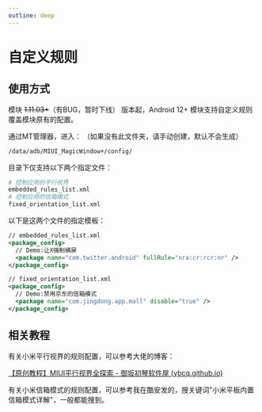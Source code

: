 ```yaml
---
outline: deep
---
```


# 自定义规则

## 使用方式

模块 ~~1.11.03+~~（有BUG，暂时下线） 版本起，Android 12+ 模块支持自定义规则覆盖模块原有的配置。

通过MT管理器，进入：
（如果没有此文件夹，请手动创建，默认不会生成）

```bash
/data/adb/MIUI_MagicWindow+/config/
```

目录下仅支持以下两个指定文件：
```bash
# 控制应用的平行视界
embedded_rules_list.xml
# 控制应用的信箱模式
fixed_orientation_list.xml
```

以下是这两个文件的指定模板：

```xml
// embedded_rules_list.xml
<package_config>
  // Demo:让X强制横屏
  <package name="com.twitter.android" fullRule="nra:cr:rcr:nr" />
</package_config>
```


```xml
// fixed_orientation_list.xml
<package_config>
  // Demo:禁用京东的信箱模式
  <package name="com.jingdong.app.mall" disable="true" />
</package_config>
```


## 相关教程

有关小米平行视界的规则配置，可以参考大佬的博客：

[【原创教程】MIUI平行视界全探索 - 御坂初琴软件屋 (ybcq.github.io)](https://ybcq.github.io/2023/02/12/【原创教程】MIUI平行视界全探索/)



有关小米信箱模式的规则配置，可以参考我在酷安发的，搜关键词"小米平板内置信箱模式详解"，一般都能搜到。


